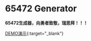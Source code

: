 # 65472 Generator

**65472生成器，向勇者致敬，瑞思拜！！！**

[DEMO演示](https://oceanpresentchao.github.io/65472generator/){:target="_blank"}